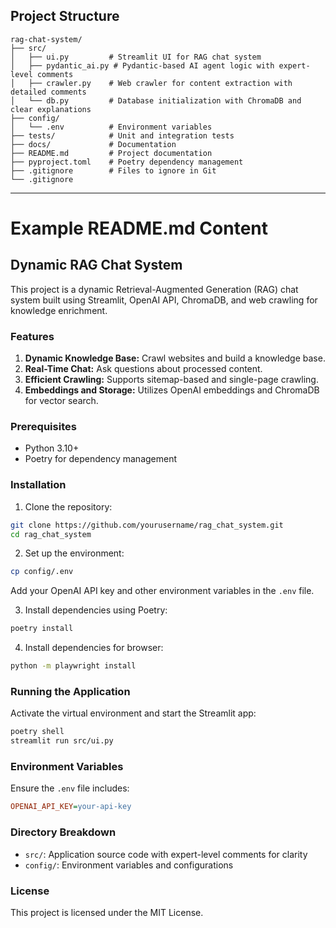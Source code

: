 ## Project Structure
```plaintext
rag-chat-system/
├── src/
│   ├── ui.py         # Streamlit UI for RAG chat system
│   ├── pydantic_ai.py # Pydantic-based AI agent logic with expert-level comments
│   ├── crawler.py    # Web crawler for content extraction with detailed comments
│   └── db.py         # Database initialization with ChromaDB and clear explanations
├── config/
│   └── .env          # Environment variables
├── tests/            # Unit and integration tests
├── docs/             # Documentation
├── README.md         # Project documentation
├── pyproject.toml    # Poetry dependency management
├── .gitignore        # Files to ignore in Git
└── .gitignore
```
---


# Example README.md Content

## Dynamic RAG Chat System

This project is a dynamic Retrieval-Augmented Generation (RAG) chat system built using Streamlit, OpenAI API, ChromaDB, and web crawling for knowledge enrichment.

### Features
1. **Dynamic Knowledge Base:** Crawl websites and build a knowledge base.
2. **Real-Time Chat:** Ask questions about processed content.
3. **Efficient Crawling:** Supports sitemap-based and single-page crawling.
4. **Embeddings and Storage:** Utilizes OpenAI embeddings and ChromaDB for vector search.

### Prerequisites
- Python 3.10+
- Poetry for dependency management

### Installation
1. Clone the repository:
```bash
git clone https://github.com/yourusername/rag_chat_system.git
cd rag_chat_system
```

2. Set up the environment:
```bash
cp config/.env
```
Add your OpenAI API key and other environment variables in the `.env` file.

3. Install dependencies using Poetry:
```bash
poetry install
```

4. Install dependencies for browser:
```bash
python -m playwright install 
```

### Running the Application
Activate the virtual environment and start the Streamlit app:
```bash
poetry shell
streamlit run src/ui.py
```

### Environment Variables
Ensure the `.env` file includes:
```ini
OPENAI_API_KEY=your-api-key
```

### Directory Breakdown
- `src/`: Application source code with expert-level comments for clarity
- `config/`: Environment variables and configurations

### License
This project is licensed under the MIT License.
